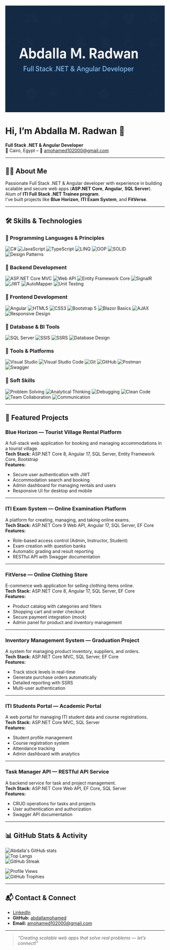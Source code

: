 ![Header Banner](https://raw.githubusercontent.com/abdallamohamed/abdallamohamed/main/banner.png)

# Hi, I’m Abdalla M. Radwan 👋
**Full Stack .NET & Angular Developer**  
📍 Cairo, Egypt – 📧 amohamed102000@gmail.com

---

## 🧑‍💻 About Me
Passionate Full Stack .NET & Angular developer with experience in building scalable and secure web apps (**ASP.NET Core**, **Angular**, **SQL Server**).  
Alum of **ITI Full Stack .NET Trainee program**.  
I've built projects like **Blue Horizon**, **ITI Exam System**, and **FitVerse**.

---

## 🛠 Skills & Technologies

### 🔹 Programming Languages & Principles
![C#](https://img.shields.io/badge/C%23-512BD4?style=for-the-badge&logo=c-sharp&logoColor=white)
![JavaScript](https://img.shields.io/badge/JavaScript-F7E018?style=for-the-badge&logo=javascript&logoColor=black)
![TypeScript](https://img.shields.io/badge/TypeScript-007ACC?style=for-the-badge&logo=typescript&logoColor=white)
![LINQ](https://img.shields.io/badge/LINQ-512BD4?style=for-the-badge&logo=.net&logoColor=white)
![OOP](https://img.shields.io/badge/OOP-1E90FF?style=for-the-badge&logoColor=white)
![SOLID](https://img.shields.io/badge/SOLID_Principles-007ACC?style=for-the-badge&logoColor=white)
![Design Patterns](https://img.shields.io/badge/Design%20Patterns-512BD4?style=for-the-badge&logoColor=white)

### 🔹 Backend Development
![ASP.NET Core MVC](https://img.shields.io/badge/ASP.NET%20Core%20MVC-512BD4?style=for-the-badge&logo=.net&logoColor=white)
![Web API](https://img.shields.io/badge/Web%20API-1E90FF?style=for-the-badge&logo=dotnet&logoColor=white)
![Entity Framework Core](https://img.shields.io/badge/Entity%20Framework%20Core-007ACC?style=for-the-badge&logo=.net&logoColor=white)
![SignalR](https://img.shields.io/badge/SignalR-512BD4?style=for-the-badge&logo=dotnet&logoColor=white)
![JWT](https://img.shields.io/badge/JWT-000000?style=for-the-badge&logo=jsonwebtokens&logoColor=white)
![AutoMapper](https://img.shields.io/badge/AutoMapper-FF6F00?style=for-the-badge&logoColor=white)
![Unit Testing](https://img.shields.io/badge/Unit%20Testing-1E90FF?style=for-the-badge&logo=testinglibrary&logoColor=white)

### 🔹 Frontend Development
![Angular](https://img.shields.io/badge/Angular-DD0031?style=for-the-badge&logo=angular&logoColor=white)
![HTML5](https://img.shields.io/badge/HTML5-E34F26?style=for-the-badge&logo=html5&logoColor=white)
![CSS3](https://img.shields.io/badge/CSS3-1572B6?style=for-the-badge&logo=css3&logoColor=white)
![Bootstrap 5](https://img.shields.io/badge/Bootstrap%205-7952B3?style=for-the-badge&logo=bootstrap&logoColor=white)
![Blazor Basics](https://img.shields.io/badge/Blazor%20Basics-512BD4?style=for-the-badge&logo=blazor&logoColor=white)
![AJAX](https://img.shields.io/badge/AJAX-1E90FF?style=for-the-badge&logo=ajax&logoColor=white)
![Responsive Design](https://img.shields.io/badge/Responsive%20Design-512BD4?style=for-the-badge&logo=responsive&logoColor=white)

### 🔹 Database & BI Tools
![SQL Server](https://img.shields.io/badge/SQL%20Server-CC2927?style=for-the-badge&logo=microsoftsqlserver&logoColor=white)
![SSIS](https://img.shields.io/badge/SSIS-1E90FF?style=for-the-badge&logo=microsoftsqlserver&logoColor=white)
![SSRS](https://img.shields.io/badge/SSRS-007ACC?style=for-the-badge&logo=microsoftsqlserver&logoColor=white)
![Database Design](https://img.shields.io/badge/Database%20Design-512BD4?style=for-the-badge&logo=databricks&logoColor=white)

### 🔹 Tools & Platforms
![Visual Studio](https://img.shields.io/badge/Visual%20Studio-512BD4?style=for-the-badge&logo=visualstudio&logoColor=white)
![Visual Studio Code](https://img.shields.io/badge/VS%20Code-007ACC?style=for-the-badge&logo=visualstudiocode&logoColor=white)
![Git](https://img.shields.io/badge/Git-F05032?style=for-the-badge&logo=git&logoColor=white)
![GitHub](https://img.shields.io/badge/GitHub-181717?style=for-the-badge&logo=github&logoColor=white)
![Postman](https://img.shields.io/badge/Postman-007ACC?style=for-the-badge&logo=postman&logoColor=white)
![Swagger](https://img.shields.io/badge/Swagger-1E90FF?style=for-the-badge&logo=swagger&logoColor=white)

### 🔹 Soft Skills
![Problem Solving](https://img.shields.io/badge/Problem%20Solving-007ACC?style=for-the-badge&logoColor=white)
![Analytical Thinking](https://img.shields.io/badge/Analytical%20Thinking-1E90FF?style=for-the-badge&logoColor=white)
![Debugging](https://img.shields.io/badge/Debugging-512BD4?style=for-the-badge&logoColor=white)
![Clean Code](https://img.shields.io/badge/Clean%20Code-007ACC?style=for-the-badge&logoColor=white)
![Team Collaboration](https://img.shields.io/badge/Team%20Collaboration-1E90FF?style=for-the-badge&logoColor=white)
![Communication](https://img.shields.io/badge/Communication-512BD4?style=for-the-badge&logoColor=white)

---

## 🚀 Featured Projects

### **Blue Horizon** — Tourist Village Rental Platform  
A full-stack web application for booking and managing accommodations in a tourist village.  
**Tech Stack:** ASP.NET Core 8, Angular 17, SQL Server, Entity Framework Core, Bootstrap  
**Features:**  
- Secure user authentication with JWT  
- Accommodation search and booking  
- Admin dashboard for managing rentals and users  
- Responsive UI for desktop and mobile

---

### **ITI Exam System** — Online Examination Platform  
A platform for creating, managing, and taking online exams.  
**Tech Stack:** ASP.NET Core 9 Web API, Angular 17, SQL Server, EF Core  
**Features:**  
- Role-based access control (Admin, Instructor, Student)  
- Exam creation with question banks  
- Automatic grading and result reporting  
- RESTful API with Swagger documentation

---

### **FitVerse** — Online Clothing Store  
E-commerce web application for selling clothing items online.  
**Tech Stack:** ASP.NET Core 8, Angular 17, SQL Server, EF Core  
**Features:**  
- Product catalog with categories and filters  
- Shopping cart and order checkout  
- Secure payment integration (mock)  
- Admin panel for product and inventory management

---

### **Inventory Management System** — Graduation Project  
A system for managing product inventory, suppliers, and orders.  
**Tech Stack:** ASP.NET Core MVC, SQL Server, EF Core  
**Features:**  
- Track stock levels in real-time  
- Generate purchase orders automatically  
- Detailed reporting with SSRS  
- Multi-user authentication

---

### **ITI Students Portal** — Academic Portal  
A web portal for managing ITI student data and course registrations.  
**Tech Stack:** ASP.NET Core MVC, SQL Server  
**Features:**  
- Student profile management  
- Course registration system  
- Attendance tracking  
- Admin dashboard with analytics

---

### **Task Manager API** — RESTful API Service  
A backend service for task and project management.  
**Tech Stack:** ASP.NET Core Web API, EF Core, SQL Server  
**Features:**  
- CRUD operations for tasks and projects  
- User authentication and authorization  
- Swagger API documentation

---


## 📊 GitHub Stats & Activity

![Abdalla's GitHub stats](https://github-readme-stats.vercel.app/api?username=abdallamohamed&show_icons=true&theme=tokyonight)  
![Top Langs](https://github-readme-stats.vercel.app/api/top-langs/?username=abdallamohamed&layout=compact&theme=tokyonight)  
![GitHub Streak](https://streak-stats.demolab.com?user=abdallamohamed&theme=tokyonight&border_radius=5)  

![Profile Views](https://komarev.com/ghpvc/?username=abdallamohamed&label=Profile%20views&color=0e75b6&style=flat)  
![GitHub Trophies](https://github-profile-trophy.vercel.app/?username=abdallamohamed&theme=onedark&no-frame=true&margin-w=10)


---

## 📬 Contact & Connect
- [LinkedIn](https://www.linkedin.com/in/abdallamradwan)  
- **GitHub:** [abdallamohamed](https://github.com/abdallamohamed)  
- **Email:** amohamed102000@gmail.com  

---

> _“Creating scalable web apps that solve real problems — let’s connect!”_
